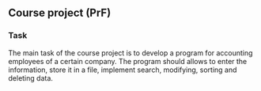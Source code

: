 ## Course project (PrF)

### Task

The main task of the course project is to develop a program for accounting employees of a certain company. The program should allows to enter the information, store it in a file, implement search, modifying, sorting and deleting data.
